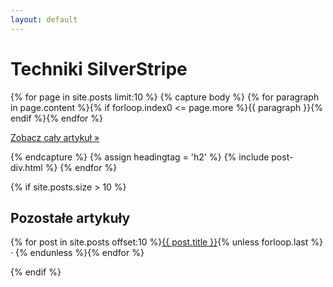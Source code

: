```yaml
---
layout: default
---
```

<div class="homePage">

<h1>Techniki SilverStripe</h1>
{% for page in site.posts limit:10 %}
{% capture body %}
    {% for paragraph in page.content %}{% if forloop.index0 <= page.more %}{{ paragraph }}{% endif %}{% endfor %}
    <p><a href="{{ site.url }}{{ page.url }}">Zobacz cały artykuł &raquo;</a></p>
{% endcapture %}
{% assign headingtag = 'h2' %}
{% include post-div.html %}
{% endfor %}

{% if site.posts.size > 10 %}
<div class="related">
	<h2>Pozostałe artykuły</h2>
	<p>{% for post in site.posts offset:10 %}<a href="{{ site.url }}{{ post.url }}">{{ post.title }}</a>{% unless forloop.last %} &middot; {% endunless %}{% endfor %}</p>
</div>
{% endif %}

</div>

